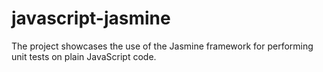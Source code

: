 # javascript-jasmine
The project showcases the use of the Jasmine framework for performing unit tests on plain JavaScript code.
